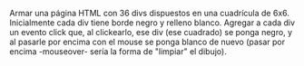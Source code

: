 Armar una página HTML con 36 divs dispuestos en una cuadrícula de 6x6. Inicialmente cada div tiene borde negro y relleno blanco. Agregar a cada div un evento click que, al clickearlo, ese div (ese cuadrado) se ponga negro, y al pasarle por encima con el mouse se ponga blanco de nuevo (pasar por encima -mouseover- sería la forma de "limpiar" el dibujo).
